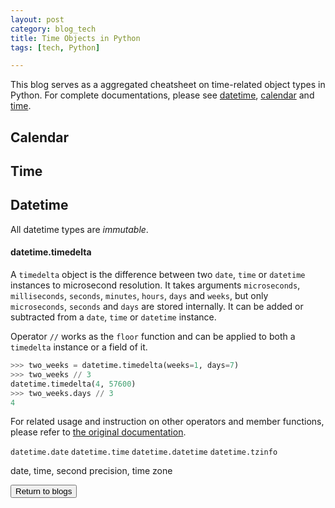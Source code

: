```yaml
---
layout: post
category: blog_tech
title: Time Objects in Python
tags: [tech, Python]

---
```


This blog serves as a aggregated cheatsheet on time-related object types in Python. For complete documentations, please see [datetime](https://docs.python.org/2/library/datetime.html), [calendar](https://docs.python.org/2/library/calendar.html) and [time](https://docs.python.org/2/library/time.html).

## Calendar

## Time

## Datetime

All datetime types are _immutable_.

#### datetime.timedelta
A `timedelta` object is the difference between two `date`, `time` or `datetime` instances to microsecond resolution. It takes arguments `microseconds`, `milliseconds`, `seconds`, `minutes`, `hours`, `days` and `weeks`, but only `microseconds`, `seconds` and `days` are stored internally. It can be added or subtracted from a `date`, `time` or `datetime` instance.

Operator `//` works as the `floor` function and can be applied to both a `timedelta` instance or a field of it.
```python
>>> two_weeks = datetime.timedelta(weeks=1, days=7)
>>> two_weeks // 3
datetime.timedelta(4, 57600)
>>> two_weeks.days // 3
4
```

For related usage and instruction on other operators and member functions, please refer to [the original documentation](https://docs.python.org/2/library/datetime.html#timedelta-objects).

`datetime.date`
`datetime.time`
`datetime.datetime`
`datetime.tzinfo`

date, time, second precision, time zone




<form>
<input type="button" value="Return to blogs" onclick="window.location.href='{{site.url}}/blog_indices/index_tech'">
</form>
